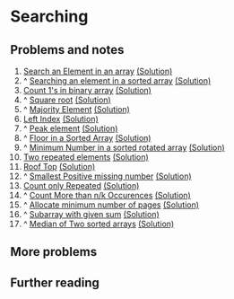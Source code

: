 # Searching

## Problems and notes
1. [Search an Element in an array](https://practice.geeksforgeeks.org/problems/search-an-element-in-an-array/1/?track=SPCF-Searching&batchId=154) [(Solution)](https://github.com/thecoducer/GeeksForGeeks_DSA_Course_Solutions/blob/master/Searching/search_array.cpp)
2. ^ [Searching an element in a sorted array](https://practice.geeksforgeeks.org/problems/who-will-win/1/?track=SPCF-Searching&batchId=154) [(Solution)](https://github.com/thecoducer/GeeksForGeeks_DSA_Course_Solutions/blob/master/Searching/search_sorted_array.cpp)
3. [Count 1's in binary array](https://practice.geeksforgeeks.org/problems/count-1s-in-binary-array/1/?track=SPCF-Searching&batchId=154) [(Solution)](https://github.com/thecoducer/GeeksForGeeks_DSA_Course_Solutions/blob/master/Searching/count_ones.cpp)
4. ^ [Square root](https://practice.geeksforgeeks.org/problems/square-root/1/?track=SPCF-Searching&batchId=154) [(Solution)](https://github.com/thecoducer/GeeksForGeeks_DSA_Course_Solutions/blob/master/Searching/square_root.cpp)
5. ^ [Majority Element](https://practice.geeksforgeeks.org/problems/majority-element/1/?track=SPCF-Searching&batchId=154) [(Solution)](https://github.com/thecoducer/GeeksForGeeks_DSA_Course_Solutions/blob/master/Searching/majority_element.cpp)
6. [Left Index](https://practice.geeksforgeeks.org/problems/left-index/1/?track=SPCF-Searching&batchId=154) [(Solution)](https://github.com/thecoducer/GeeksForGeeks_DSA_Course_Solutions/blob/master/Searching/left_index.cpp)
7. ^ [Peak element](https://practice.geeksforgeeks.org/problems/peak-element/1/?track=SPCF-Searching&batchId=154) [(Solution)](https://github.com/thecoducer/GeeksForGeeks_DSA_Course_Solutions/blob/master/Searching/peak_element.cpp)
8. ^ [Floor in a Sorted Array](https://practice.geeksforgeeks.org/problems/floor-in-a-sorted-array/1/?track=SPCF-Searching&batchId=154) [(Solution)](https://github.com/thecoducer/GeeksForGeeks_DSA_Course_Solutions/blob/master/Searching/floor_sorted_array.cpp)
9. ^ [Minimum Number in a sorted rotated array](https://practice.geeksforgeeks.org/problems/minimum-element-in-a-sorted-and-rotated-array/0) [(Solution)]()
10. [Two repeated elements](https://practice.geeksforgeeks.org/problems/two-repeated-elements/1/?track=SPCF-Searching&batchId=154) [(Solution)]()
11. [Roof Top](https://practice.geeksforgeeks.org/problems/roof-top/1/?track=SPCF-Searching&batchId=154) [(Solution)]()
12. ^ [Smallest Positive missing number](https://practice.geeksforgeeks.org/problems/smallest-positive-missing-number/1/?track=SPCF-Searching&batchId=154) [(Solution)]()
13. [Count only Repeated](https://practice.geeksforgeeks.org/problems/count-only-repeated/0/?track=SPCF-Searching&batchId=154) [(Solution)]()
14. ^ [Count More than n/k Occurences](https://practice.geeksforgeeks.org/problems/count-element-occurences/1/?track=SPCF-Searching&batchId=154) [(Solution)]()
15. ^ [Allocate minimum number of pages](https://practice.geeksforgeeks.org/problems/allocate-minimum-number-of-pages/0/?track=SPCF-Searching&batchId=154) [(Solution)]()
16. ^ [Subarray with given sum](https://practice.geeksforgeeks.org/problems/subarray-with-given-sum/1/?track=SPCF-Searching&batchId=154) [(Solution)]()
17. ^ [Median of Two sorted arrays](https://practice.geeksforgeeks.org/problems/median-of-two-sorted-arrays/0/?track=SPCF-Searching&batchId=154) [(Solution)]()


## More problems



## Further reading
